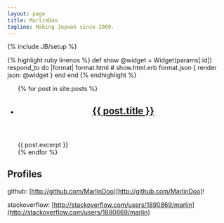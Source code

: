```yaml
---
layout: page
title: MarlinDoo
tagline: Making Joywok since 2009.
---
```

{% include JB/setup %}

{% highlight ruby linenos %}
def show
  @widget = Widget(params[:id])
  respond_to do |format|
    format.html # show.html.erb
    format.json { render json: @widget }
  end
end
{% endhighlight %}

<ul class="posts">
  {% for post in site.posts %}
    <!-- <li><span>{{ post.date | date_to_string }}</span> &raquo; <a href="{{ BASE_PATH }}{{ post.url }}">{{ post.title }}</a><p>{{ post.excerpt }}</p></li> -->
    <li>
      <!-- Here's the header -->
      <header>
        <h2 class="title"><a href="{{ post.url }}">{{ post.title }}</a></h2>
      </header>
      <!-- Your post's summary goes here -->
      <article>{{ post.excerpt }}</article>
    </li>
  {% endfor %}
</ul>

## Profiles 

github: [http://github.com/MarlinDoo](http://github.com/MarlinDoo)!

stackoverflow: [http://stackoverflow.com/users/1890869/marlin](http://stackoverflow.com/users/1890869/marlin)


